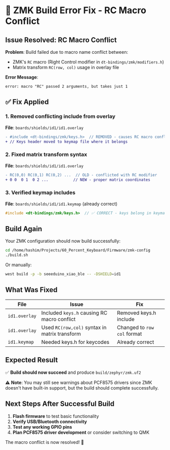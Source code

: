 # 🔨 ZMK Build Error Fix - RC Macro Conflict

## Issue Resolved: RC Macro Conflict

**Problem**: Build failed due to macro name conflict between:

- ZMK's `RC` macro (Right Control modifier in `dt-bindings/zmk/modifiers.h`)
- Matrix transform `RC(row, col)` usage in overlay file

**Error Message**:

```
error: macro "RC" passed 2 arguments, but takes just 1
```

## ✅ **Fix Applied**

### 1. Removed conflicting include from overlay

**File**: `boards/shields/id1/id1.overlay`

```diff
- #include <dt-bindings/zmk/keys.h>  // REMOVED - causes RC macro conflict
+ // Keys header moved to keymap file where it belongs
```

### 2. Fixed matrix transform syntax

**File**: `boards/shields/id1/id1.overlay`

```diff
- RC(0,0) RC(0,1) RC(0,2) ...  // OLD - conflicted with RC modifier
+ 0 0  0 1  0 2 ...           // NEW - proper matrix coordinates
```

### 3. Verified keymap includes

**File**: `boards/shields/id1/id1.keymap` (already correct)

```c
#include <dt-bindings/zmk/keys.h>  // ✅ CORRECT - keys belong in keymap
```

## Build Again

Your ZMK configuration should now build successfully:

```bash
cd /home/hashim/Projects/60_Percent_Keyboard/Firmware/zmk-config
./build.sh
```

Or manually:

```bash
west build -p -b seeeduino_xiao_ble -- -DSHIELD=id1
```

## What Was Fixed

| File          | Issue                                         | Fix                         |
| ------------- | --------------------------------------------- | --------------------------- |
| `id1.overlay` | Included `keys.h` causing RC macro conflict   | Removed keys.h include      |
| `id1.overlay` | Used `RC(row,col)` syntax in matrix transform | Changed to `row col` format |
| `id1.keymap`  | Needed keys.h for keycodes                    | Already correct             |

## Expected Result

✅ **Build should now succeed** and produce `build/zephyr/zmk.uf2`

⚠️ **Note**: You may still see warnings about PCF8575 drivers since ZMK doesn't have built-in support, but the build should complete successfully.

## Next Steps After Successful Build

1. **Flash firmware** to test basic functionality
2. **Verify USB/Bluetooth connectivity**
3. **Test any working GPIO pins**
4. **Plan PCF8575 driver development** or consider switching to QMK

The macro conflict is now resolved! 🎉
